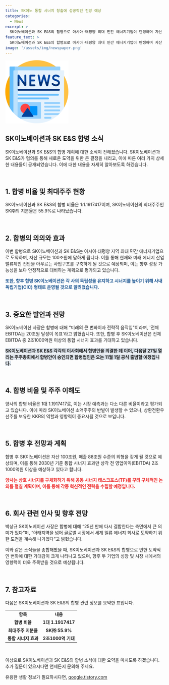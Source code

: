 ```yaml
---
title: SK이노 통합 시너지 창출에 성공적인 전망 예상
categories:
  - News
excerpt: >
  SK이노베이션과 SK E&S의 합병으로 아시아·태평양 최대 민간 에너지기업이 탄생하며 자산 100조원 규모를 자랑한다. 이로 인해 현재와 미래 에너지 산업의 전반적인 사업구조가 강화되고, 배터리 계열사인 SK온의 수익성도 향상될 전망이다. 또한, 합병을 통해 2030년 기준 통합 시너지 효과로 상각 전 영업이익 2조1000억원 이상을 기대하고 있으며, 이를 위해 상호 시너지를 구체화하기 위한 논의를 진행할 예정이다.
feature_text: >
  SK이노베이션과 SK E&S의 합병으로 아시아·태평양 최대 민간 에너지기업이 탄생하며 자산 100조원 규모를 자랑한다. 이로 인해 현재와 미래 에너지 산업의 전반적인 사업구조가 강화되고, 배터리 계열사인 SK온의 수익성도 향상될 전망이다. 또한, 합병을 통해 2030년 기준 통합 시너지 효과로 상각 전 영업이익 2조1000억원 이상을 기대하고 있으며, 이를 위해 상호 시너지를 구체화하기 위한 논의를 진행할 예정이다.
image: '/assets/img/newspaper.png'
---
```


<p><img src="/assets/img/newspaper.png" alt="kimp 속보" /></p>

<h2 data-ke-size="size26">SK이노베이션과 SK E&S 합병 소식</h2>

<p>SK이노베이션과 SK E&amp;S의 합병 계획에 대한 소식이 전해졌습니다. SK이노베이션과 SK E&amp;S가 협의를 통해 새로운 도약을 위한 큰 결정을 내리고, 이에 따른 여러 가지 상세한 내용들이 공개되었습니다. 이에 대한 내용을 자세히 알아보도록 하겠습니다. </p>

<p data-ke-size="size16">&nbsp;</p>

<h2 data-ke-size="size24">1. 합병 비율 및 최대주주 현황</h2>

<p>SK이노베이션과 SK E&amp;S의 합병 비율은 1:1.1917417이며, SK이노베이션의 최대주주인 SK㈜의 지분율은 55.9%로 나타났습니다.</p>

<p data-ke-size="size16">&nbsp;</p>

<h2 data-ke-size="size24">2. 합병의 의의와 효과</h2>

<p>이번 합병으로 SK이노베이션과 SK E&amp;S는 아시아·태평양 지역 최대 민간 에너지기업으로 도약하며, 자산 규모는 100조원에 달하게 됩니다. 이를 통해 현재와 미래 에너지 산업 밸류체인 전반을 아우르는 사업구조를 구축하게 될 것으로 예상되며, 이는 향후 성장 가능성을 보다 안정적으로 대비하는 계획으로 평가되고 있습니다.</p>

<p><b><span style="color: #1a5490;">또한, 향후 합병 SK이노베이션은 각 사의 독립성을 유지하고 시너지를 높이기 위해 사내독립기업(CIC) 형태로 운영될 것으로 알려졌습니다.</span></b></p>

<p data-ke-size="size16">&nbsp;</p>

<h2 data-ke-size="size24">3. 중요한 발언과 전망</h2>

<p>SK이노베이션 사장은 합병에 대해 “미래의 큰 변화이자 전략적 움직임"이라며, '전체 EBITDA는 20조원 달성이 목표'라고 밝혔습니다. 또한, 합병 후 SK이노베이션은 전체 EBITDA 중 2조1000억원 이상의 통합 시너지 효과를 기대하고 있습니다.</p>

<p><b><span style="background-color: #21538527;">SK이노베이션과 SK E&amp;S 각각의 이사회에서 합병안을 의결한 데 이어, 다음달 27일 열리는 주주총회에서 합병안이 승인되면 합병법인은 오는 11월 1일 공식 출범할 예정입니다.</span></b></p>

<p data-ke-size="size16">&nbsp;</p>

<h2 data-ke-size="size24">4. 합병 비율 및 주주 이해도</h2>

<p>양사의 합병 비율은 1대 1.1917417로, 이는 시장 예측과는 다소 다른 비율이라고 평가되고 있습니다. 이에 따라 SK이노베이션 소액주주의 반발이 발생할 수 있으나, 상환전환우선주를 보유한 KKR의 역할과 영향력이 중요시될 것으로 보입니다.</p>

<p data-ke-size="size16">&nbsp;</p>

<h2 data-ke-size="size24">5. 합병 후 전망과 계획</h2>

<p>합병 후 SK이노베이션은 자산 100조원, 매출 88조원 수준의 외형을 갖게 될 것으로 예상되며, 이를 통해 2030년 기준 통합 시너지 효과만 상각 전 영업이익(EBITDA) 2조1000억원 이상을 예상하고 있다고 합니다. </p>

<p><b><span style="color: #ee2323;">양사는 상호 시너지를 구체화하기 위해 공동 시너지 태스크포스(TF)를 꾸려 구체적인 논의를 펼칠 계획이며, 이를 통해 각종 혁신적인 전략을 수립할 예정입니다.</span></b></p>

<p data-ke-size="size16">&nbsp;</p>

<h2 data-ke-size="size24">6. 회사 관련 인사 및 향후 전망</h2>

<p>박상규 SK이노베이션 사장은 합병에 대해 “25년 만에 다시 결합한다는 측면에서 큰 의미가 있다”며, “아태지역을 넘어 글로벌 시장에서 세계 일류 에너지 회사로 도약하기 위한 도전을 계속해 나가겠다”고 밝혔습니다.</p>

<p>이와 같은 소식들을 종합해봤을 때, SK이노베이션과 SK E&amp;S의 합병으로 인한 도약적인 변화에 대한 기대감이 크게 나타나고 있으며, 향후 두 기업의 성장 및 시장 내에서의 영향력이 더욱 주목받을 것으로 예상됩니다.</p>

<p data-ke-size="size16">&nbsp;</p>

<h2 data-ke-size="size24">7. 참고자료</h2>

<p>다음은 SK이노베이션과 SK E&amp;S의 합병 관련 정보를 요약한 표입니다.</p>

<table>
<tbody>
<tr>
<td style="text-align: center; height: 17px;"><b>항목</b></td>
<td style="text-align: center; height: 17px;"><b>내용</b></td>
</tr>
<tr>
<td style="text-align: center; height: 17px;"><b>합병 비율</b></td>
<td style="text-align: center; height: 17px;"><b>1대 1.1917417</b></td>
</tr>
<tr>
<td style="text-align: center; height: 17px;"><b>최대주주 지분율</b></td>
<td style="text-align: center; height: 17px;"><b>SK㈜ 55.9%</b></td>
</tr>
<tr>
<td style="text-align: center; height: 17px;"><b>통합 시너지 효과</b></td>
<td style="text-align: center; height: 17px;"><b>2조1000억 기대</b></td>
</tr>
</tbody>
</table>

<p data-ke-size="size16">&nbsp;</p>

<p>이상으로 SK이노베이션과 SK E&amp;S의 합병 소식에 대한 요약을 마치도록 하겠습니다. 추가 질문이 있으시다면 언제든지 문의해 주세요.</p>
유용한 생활 정보가 필요하시다면, <a href="https://qoogle.tistory.com" rel="dofollow">qoogle.tistory.com</a>


